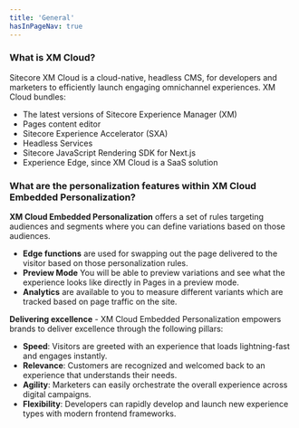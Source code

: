 ```yaml
---
title: 'General'
hasInPageNav: true
---
```


### What is XM Cloud?

Sitecore XM Cloud is a cloud-native, headless CMS, for developers and
marketers to efficiently launch engaging omnichannel experiences. XM Cloud
bundles:

- The latest versions of Sitecore Experience Manager (XM)
- Pages content editor
- Sitecore Experience Accelerator (SXA)
- Headless Services
- Sitecore JavaScript Rendering SDK for Next.js
- Experience Edge, since XM Cloud is a SaaS solution

### What are the personalization features within XM Cloud Embedded Personalization?

**XM Cloud Embedded Personalization** offers a set of rules targeting
audiences and segments where you can define variations based on those
audiences.

- **Edge functions** are used for swapping out the page delivered to the visitor based
  on those personalization rules.
- **Preview Mode** You will be able to preview variations and see what the
  experience looks like directly in Pages in a preview mode.
- **Analytics** are available to you to measure different variants which are tracked
  based on page traffic on the site.

**Delivering excellence** - XM Cloud Embedded Personalization empowers
brands to deliver excellence through the following pillars:

- **Speed**: Visitors are greeted with an experience that loads lightning-fast and
  engages instantly.
- **Relevance**: Customers are recognized and welcomed back to an experience that
  understands their needs.
- **Agility**: Marketers can easily orchestrate the overall experience across digital
  campaigns.
- **Flexibility**: Developers can rapidly develop and launch new experience types
  with modern frontend frameworks.
